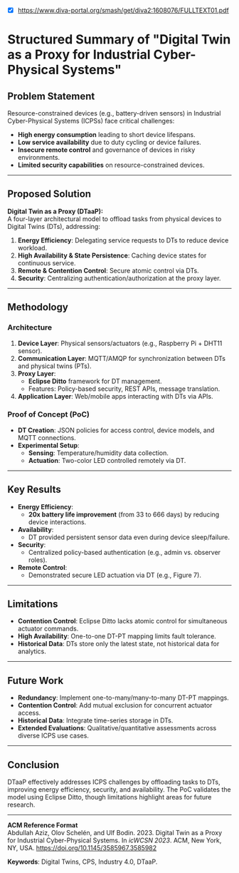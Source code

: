- [x] https://www.diva-portal.org/smash/get/diva2:1608076/FULLTEXT01.pdf
# Structured Summary of "Digital Twin as a Proxy for Industrial Cyber-Physical Systems"

## **Problem Statement**  
Resource-constrained devices (e.g., battery-driven sensors) in Industrial Cyber-Physical Systems (ICPSs) face critical challenges:  
- **High energy consumption** leading to short device lifespans.  
- **Low service availability** due to duty cycling or device failures.  
- **Insecure remote control** and governance of devices in risky environments.  
- **Limited security capabilities** on resource-constrained devices.  

---

## **Proposed Solution**  
**Digital Twin as a Proxy (DTaaP):**  
A four-layer architectural model to offload tasks from physical devices to Digital Twins (DTs), addressing:  
1. **Energy Efficiency**: Delegating service requests to DTs to reduce device workload.  
2. **High Availability & State Persistence**: Caching device states for continuous service.  
3. **Remote & Contention Control**: Secure atomic control via DTs.  
4. **Security**: Centralizing authentication/authorization at the proxy layer.  

---

## **Methodology**  
### **Architecture**  
1. **Device Layer**: Physical sensors/actuators (e.g., Raspberry Pi + DHT11 sensor).  
2. **Communication Layer**: MQTT/AMQP for synchronization between DTs and physical twins (PTs).  
3. **Proxy Layer**:  
   - **Eclipse Ditto** framework for DT management.  
   - Features: Policy-based security, REST APIs, message translation.  
4. **Application Layer**: Web/mobile apps interacting with DTs via APIs.  

### **Proof of Concept (PoC)**  
- **DT Creation**: JSON policies for access control, device models, and MQTT connections.  
- **Experimental Setup**:  
  - **Sensing**: Temperature/humidity data collection.  
  - **Actuation**: Two-color LED controlled remotely via DT.  

---

## **Key Results**  
- **Energy Efficiency**:  
  - **20x battery life improvement** (from 33 to 666 days) by reducing device interactions.  
- **Availability**:  
  - DT provided persistent sensor data even during device sleep/failure.  
- **Security**:  
  - Centralized policy-based authentication (e.g., admin vs. observer roles).  
- **Remote Control**:  
  - Demonstrated secure LED actuation via DT (e.g., Figure 7).  

---

## **Limitations**  
- **Contention Control**: Eclipse Ditto lacks atomic control for simultaneous actuator commands.  
- **High Availability**: One-to-one DT-PT mapping limits fault tolerance.  
- **Historical Data**: DTs store only the latest state, not historical data for analytics.  

---

## **Future Work**  
- **Redundancy**: Implement one-to-many/many-to-many DT-PT mappings.  
- **Contention Control**: Add mutual exclusion for concurrent actuator access.  
- **Historical Data**: Integrate time-series storage in DTs.  
- **Extended Evaluations**: Qualitative/quantitative assessments across diverse ICPS use cases.  

---

## **Conclusion**  
DTaaP effectively addresses ICPS challenges by offloading tasks to DTs, improving energy efficiency, security, and availability. The PoC validates the model using Eclipse Ditto, though limitations highlight areas for future research.  

---

**ACM Reference Format**  
Abdullah Aziz, Olov Schelén, and Ulf Bodin. 2023. Digital Twin as a Proxy for Industrial Cyber-Physical Systems. In *icWCSN 2023*. ACM, New York, NY, USA. https://doi.org/10.1145/3585967.3585982  

**Keywords**: Digital Twins, CPS, Industry 4.0, DTaaP.  